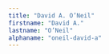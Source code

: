 ```yaml
---
title: "David A. O’Neil"
firstname: "David A."
lastname: "O’Neil"
alphaname: "oneil-david-a"
---
```

